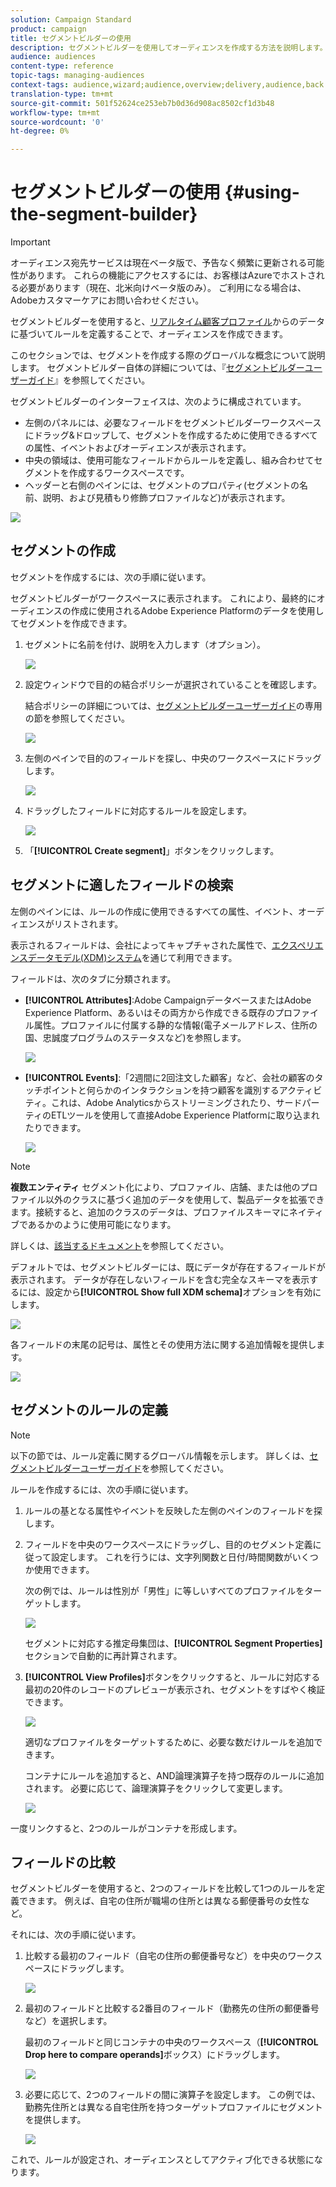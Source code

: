 ```yaml
---
solution: Campaign Standard
product: campaign
title: セグメントビルダーの使用
description: セグメントビルダーを使用してオーディエンスを作成する方法を説明します。
audience: audiences
content-type: reference
topic-tags: managing-audiences
context-tags: audience,wizard;audience,overview;delivery,audience,back
translation-type: tm+mt
source-git-commit: 501f52624ce253eb7b0d36d908ac8502cf1d3b48
workflow-type: tm+mt
source-wordcount: '0'
ht-degree: 0%

---
```



# セグメントビルダーの使用 {#using-the-segment-builder}

>[!IMPORTANT]
>
>オーディエンス宛先サービスは現在ベータ版で、予告なく頻繁に更新される可能性があります。 これらの機能にアクセスするには、お客様はAzureでホストされる必要があります（現在、北米向けベータ版のみ）。 ご利用になる場合は、Adobeカスタマーケアにお問い合わせください。

セグメントビルダーを使用すると、[リアルタイム顧客プロファイル](https://docs.adobe.com/content/help/ja-JP/experience-platform/profile/home.html)からのデータに基づいてルールを定義することで、オーディエンスを作成できます。

このセクションでは、セグメントを作成する際のグローバルな概念について説明します。 セグメントビルダー自体の詳細については、『[セグメントビルダーユーザーガイド](https://docs.adobe.com/content/help/en/experience-platform/segmentation/ui/overview.html)』を参照してください。

セグメントビルダーのインターフェイスは、次のように構成されています。

* 左側のパネルには、必要なフィールドをセグメントビルダーワークスペースにドラッグ&amp;ドロップして、セグメントを作成するために使用できるすべての属性、イベントおよびオーディエンスが表示されます。
* 中央の領域は、使用可能なフィールドからルールを定義し、組み合わせてセグメントを作成するワークスペースです。
* ヘッダーと右側のペインには、セグメントのプロパティ(セグメントの名前、説明、および見積もり修飾プロファイルなど)が表示されます。

![](assets/aep_audiences_interface.png)

## セグメントの作成

セグメントを作成するには、次の手順に従います。

セグメントビルダーがワークスペースに表示されます。 これにより、最終的にオーディエンスの作成に使用されるAdobe Experience Platformのデータを使用してセグメントを作成できます。

1. セグメントに名前を付け、説明を入力します（オプション）。

   ![](assets/aep_audiences_creation_edit_name.png)

1. 設定ウィンドウで目的の結合ポリシーが選択されていることを確認します。

   結合ポリシーの詳細については、[セグメントビルダーユーザーガイド](https://docs.adobe.com/content/help/en/experience-platform/segmentation/ui/overview.html)の専用の節を参照してください。

   ![](assets/aep_audiences_mergepolicy.png)

1. 左側のペインで目的のフィールドを探し、中央のワークスペースにドラッグします。

   ![](assets/aep_audiences_dragfield.png)

1. ドラッグしたフィールドに対応するルールを設定します。

   ![](assets/aep_audiences_configure_rules.png)

1. 「**[!UICONTROL Create segment]**」ボタンをクリックします。

## セグメントに適したフィールドの検索

左側のペインには、ルールの作成に使用できるすべての属性、イベント、オーディエンスがリストされます。

表示されるフィールドは、会社によってキャプチャされた属性で、[エクスペリエンスデータモデル(XDM)システム](https://docs.adobe.com/content/help/ja-JP/experience-platform/xdm/home.html)を通じて利用できます。

フィールドは、次のタブに分類されます。

* **[!UICONTROL Attributes]**:Adobe CampaignデータベースまたはAdobe Experience Platform、あるいはその両方から作成できる既存のプロファイル属性。プロファイルに付属する静的な情報(電子メールアドレス、住所の国、忠誠度プログラムのステータスなど)を参照します。

   ![](assets/aep_audiences_attributestab.png)

* **[!UICONTROL Events]**:「2週間に2回注文した顧客」など、会社の顧客のタッチポイントと何らかのインタラクションを持つ顧客を識別するアクティビティ。これは、Adobe Analyticsからストリーミングされたり、サードパーティのETLツールを使用して直接Adobe Experience Platformに取り込まれたりできます。

   ![](assets/aep_audiences_eventstab.png)

>[!NOTE]
>
>**複数エンティティ** セグメント化により、プロファイル、店舗、または他のプロファイル以外のクラスに基づく追加のデータを使用して、製品データを拡張できます。接続すると、追加のクラスのデータは、プロファイルスキーマにネイティブであるかのように使用可能になります。
>
>詳しくは、[該当するドキュメント](https://docs.adobe.com/content/help/en/experience-platform/segmentation/multi-entity-segmentation.html)を参照してください。

デフォルトでは、セグメントビルダーには、既にデータが存在するフィールドが表示されます。 データが存在しないフィールドを含む完全なスキーマを表示するには、設定から&#x200B;**[!UICONTROL Show full XDM schema]**&#x200B;オプションを有効にします。

![](assets/aep_audiences_populatedfields.png)

各フィールドの末尾の記号は、属性とその使用方法に関する追加情報を提供します。

![](assets/aep_audiences_isymbol.png)

## セグメントのルールの定義

>[!NOTE]
>
>以下の節では、ルール定義に関するグローバル情報を示します。 詳しくは、[セグメントビルダーユーザーガイド](https://docs.adobe.com/content/help/en/experience-platform/segmentation/ui/overview.html)を参照してください。

ルールを作成するには、次の手順に従います。

1. ルールの基となる属性やイベントを反映した左側のペインのフィールドを探します。

1. フィールドを中央のワークスペースにドラッグし、目的のセグメント定義に従って設定します。 これを行うには、文字列関数と日付/時間関数がいくつか使用できます。

   次の例では、ルールは性別が「男性」に等しいすべてのプロファイルをターゲットします。

   ![](assets/aep_audiences_malegender.png)

   セグメントに対応する推定母集団は、**[!UICONTROL Segment Properties]**&#x200B;セクションで自動的に再計算されます。

1. **[!UICONTROL View Profiles]**&#x200B;ボタンをクリックすると、ルールに対応する最初の20件のレコードのプレビューが表示され、セグメントをすばやく検証できます。

   ![](assets/aep_audiences_samplepreview.png)

   適切なプロファイルをターゲットするために、必要な数だけルールを追加できます。

   コンテナにルールを追加すると、AND論理演算子を持つ既存のルールに追加されます。 必要に応じて、論理演算子をクリックして変更します。

   ![](assets/aep_audiences_andoperator.png)

一度リンクすると、2つのルールがコンテナを形成します。

## フィールドの比較

セグメントビルダーを使用すると、2つのフィールドを比較して1つのルールを定義できます。 例えば、自宅の住所が職場の住所とは異なる郵便番号の女性など。

それには、次の手順に従います。

1. 比較する最初のフィールド（自宅の住所の郵便番号など）を中央のワークスペースにドラッグします。

   ![](assets/aep_audiences_comparing_1.png)

1. 最初のフィールドと比較する2番目のフィールド（勤務先の住所の郵便番号など）を選択します。

   最初のフィールドと同じコンテナの中央のワークスペース（**[!UICONTROL Drop here to compare operands]**&#x200B;ボックス）にドラッグします。

   ![](assets/aep_audiences_comparing_2.png)

1. 必要に応じて、2つのフィールドの間に演算子を設定します。 この例では、勤務先住所とは異なる自宅住所を持つターゲットプロファイルにセグメントを提供します。

   ![](assets/aep_audiences_comparing_3.png)

これで、ルールが設定され、オーディエンスとしてアクティブ化できる状態になります。
